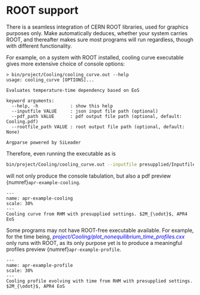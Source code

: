 # ROOT support

There is a seamless integration of CERN ROOT libraries, used for graphics purposes only. Make automatically deduces, whether your system carries ROOT, and thereafter makes sure most programs will run regardless, though with different functionality.

For example, on a system with ROOT installed, cooling curve executable gives more extensive choice of console options:
```
> bin/project/Cooling/cooling_curve.out --help
usage: cooling_curve [OPTIONS]...

Evaluates temperature-time dependency based on EoS

keyword arguments:
  --help, -h            : show this help
  --inputfile VALUE     : json input file path (optional)
  --pdf_path VALUE      : pdf output file path (optional, default: Cooling.pdf)
  --rootfile_path VALUE : root output file path (optional, default: None)
  
Argparse powered by SiLeader
```

Therefore, even running the executable as is
```bash
bin/project/Cooling/cooling_curve.out --inputfile presupplied/Inputfile/RHMconfig.json
```
will not only produce the console tabulation, but also a pdf preview {numref}`apr-example-cooling`.
```{figure} ../plots/apr_example_cooling.png
---
name: apr-example-cooling
scale: 30%
---
Cooling curve from RHM with presupplied settings. $2M_{\odot}$, APR4 EoS
```

Some programs may not have ROOT-free executable available. For example, for the time being, <span style="color:blue">_project/Cooling/plot\_nonequilibrium\_time\_profiles.cxx_</span> only runs with ROOT, as its only purpose yet is to produce a meaningful profiles preview {numref}`apr-example-profile`.
```{figure} ../plots/apr_example_profiles.png
---
name: apr-example-profile
scale: 30%
---
Cooling profile evolving with time from RHM with presupplied settings. $2M_{\odot}$, APR4 EoS
```